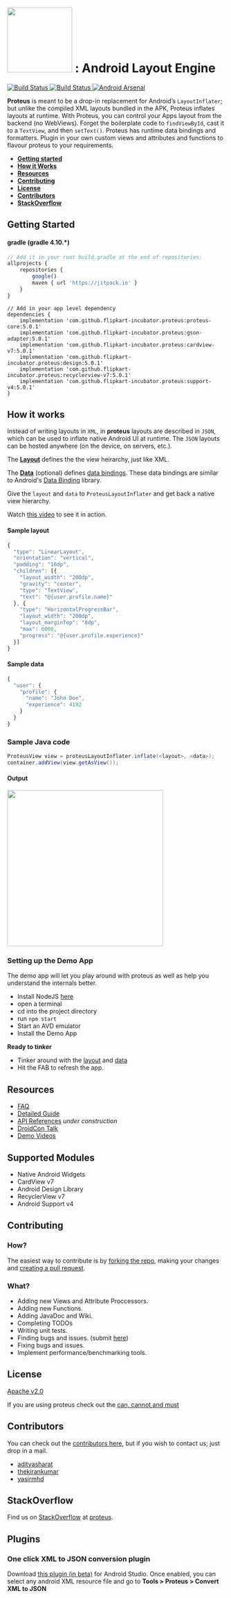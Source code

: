 <h1>
  <img src="/assets/proteus-logo.png" width="150px"/> : Android Layout Engine
</h1>

<a target="_blank" href="https://travis-ci.org/flipkart-incubator/proteus">
    <img src="https://travis-ci.org/flipkart-incubator/proteus.svg?branch=master" alt="Build Status">
  </a>
<a target="_blank" href="https://jitpack.io/#flipkart-incubator/proteus">
  <img src="https://jitpack.io/v/flipkart-incubator/proteus.svg" alt="Build Status">
</a>
<a href="https://android-arsenal.com/details/1/5105">
  <img src="https://img.shields.io/badge/Android%20Arsenal-Proteus-brightgreen.svg?style=flat" border="0" alt="Android Arsenal">
</a>

**Proteus** is meant to be a drop-in replacement for Android’s `LayoutInflater`; but unlike the compiled XML layouts bundled in the APK, Proteus inflates layouts at runtime.
With Proteus, you can control your Apps layout from the backend (no WebViews). Forget the boilerplate code to `findViewById`, cast it to a `TextView`, and then `setText()`. Proteus has runtime data bindings and formatters. Plugin in your own custom views and attributes and functions to flavour proteus to your requirements.

* **[Getting started](#getting-started)**
* **[How it Works](#how-it-works)**
* **[Resources](#resources)**
* **[Contributing](#contributing)**
* **[License](#license)**
* **[Contributors](#contributors)**
* **[StackOverflow](#stackoverflow)**

## Getting Started

#### gradle (gradle 4.10.*)

```javascript
// Add it in your root build.gradle at the end of repositories:
allprojects {
    repositories {
        google()
        maven { url 'https://jitpack.io' }
    }
}
```

```
// Add in your app level dependency
dependencies {
    implementation 'com.github.flipkart-incubator.proteus:proteus-core:5.0.1'
    implementation 'com.github.flipkart-incubator.proteus:gson-adapter:5.0.1'
    implementation 'com.github.flipkart-incubator.proteus:cardview-v7:5.0.1'
    implementation 'com.github.flipkart-incubator.proteus:design:5.0.1'
    implementation 'com.github.flipkart-incubator.proteus:recyclerview-v7:5.0.1'
    implementation 'com.github.flipkart-incubator.proteus:support-v4:5.0.1'
}
```

## How it works

Instead of writing layouts in `XML`, in **proteus** layouts are described in `JSON`, which can be used to inflate native Android UI at runtime. The `JSON` layouts can be hosted anywhere (on the device, on servers, etc.).


The [**Layout**](https://github.com/flipkart-incubator/proteus/wiki/Layouts) defines the the view heirarchy, just like XML.

The [**Data**](https://github.com/flipkart-incubator/proteus/wiki/Data) (optional) defines [data bindings](https://github.com/flipkart-incubator/proteus/wiki/Data-Bindings). These data bindings are similar to Android's [Data Binding](https://developer.android.com/topic/libraries/data-binding/index.html) library.

Give the `layout` and `data` to `ProteusLayoutInflater` and get back a native view hierarchy.

Watch [this video](https://www.youtube.com/watch?v=W2Ord1oB72Q&index=1&list=PLIQ3ghGBPsqu0F-OHhKRq2s76vSkdUlJp) to see it in action.

#### Sample layout

```javascript
{
  "type": "LinearLayout",
  "orientation": "vertical",
  "padding": "16dp",
  "children": [{
    "layout_width": "200dp",
    "gravity": "center",
    "type": "TextView",
    "text": "@{user.profile.name}"
  }, {
    "type": "HorizontalProgressBar",
    "layout_width": "200dp",
    "layout_marginTop": "8dp",
    "max": 6000,
    "progress": "@{user.profile.experience}"
  }]
}
```

#### Sample data

```javascript
{
  "user": {
    "profile": {
      "name": "John Doe",
      "experience": 4192
    }
  }
}
```

### Sample Java code

```java
ProteusView view = proteusLayoutInflater.inflate(<layout>, <data>);
container.addView(view.getAsView());
```

#### Output

<img src="/assets/example-small.png" width="360px"/>


### Setting up the Demo App

The demo app will let you play around with proteus as well as help you understand the internals better.

* Install NodeJS [here](https://nodejs.org/en/download/)
* open a terminal
* cd into the project directory
* run `npm start`
* Start an AVD emulator
* Install the Demo App

**Ready to tinker**

* Tinker around with the [layout](https://github.com/adityasharat/proteus-demo/blob/develop/data/layout.json) and [data](https://github.com/adityasharat/proteus-demo/blob/develop/data/user.json)
* Hit the FAB to refresh the app.

## Resources

* [FAQ](https://github.com/flipkart-incubator/proteus/wiki/Frequently-asked-questions)
* [Detailed Guide](https://github.com/flipkart-incubator/proteus/wiki)
* [API References]() *under construction*
* [DroidCon Talk](https://www.youtube.com/watch?v=ue0ax2_18k8)
* [Demo Videos](https://www.youtube.com/playlist?list=PLIQ3ghGBPsqu0F-OHhKRq2s76vSkdUlJp)

## Supported Modules

* Native Android Widgets
* CardView v7
* Android Design Library
* RecyclerView v7
* Android Support v4

## Contributing

### How?

The easiest way to contribute is by [forking the repo](https://help.github.com/articles/fork-a-repo/), making your changes and [creating a pull request](https://help.github.com/articles/creating-a-pull-request/).

### What?

* Adding new Views and Attribute Proccessors.
* Adding new Functions.
* Adding JavaDoc and Wiki.
* Completing TODOs
* Writing unit tests.
* Finding bugs and issues. (submit [here](https://github.com/flipkart-incubator/proteus/issues))
* Fixing bugs and issues.
* Implement performance/benchmarking tools.

## License

[Apache v2.0](LICENSE)

If you are using proteus check out the [can, cannot and must](https://tldrlegal.com/license/apache-license-2.0-(apache-2.0))

## Contributors

You can check out the [contributors here](https://github.com/flipkart-incubator/proteus/graphs/contributors), but if you wish to contact us; just drop in a mail.

* [adityasharat](mailto:adityasharat@gmail.com)
* [thekirankumar](mailto:kiran.kumar@flipkart.com)
* [yasirmhd](mailto:mohammad.yasir@flipkart.com)

## StackOverflow

Find us on [StackOverflow](http://stackoverflow.com) at [proteus](http://stackoverflow.com/questions/tagged/proteus).

## Plugins

### One click XML to JSON conversion plugin

Download [this plugin (in beta)](https://github.com/flipkart-incubator/android-studio-proteus-plugin) for Android Studio. Once enabled, you can select any android XML resource file and go to **Tools > Proteus > Convert XML to JSON**

